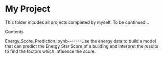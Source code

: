# My Project

This folder incudes all projects completed by myself. To be continued...

Contents

Energy_Score_Prediction.ipynb-------Use the energy data to build a model that can predict the Energy Star Score of a building and interpret the results to find the factors which influence the score.
